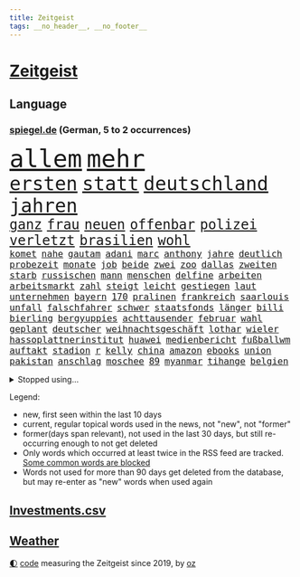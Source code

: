 ```yaml
---
title: Zeitgeist
tags: __no_header__, __no_footer__
---
```


# [Zeitgeist](https://oliz.io/zeitgeist/)

## Language

<h3><a href="https://www.spiegel.de" target="_blank">spiegel.de</a> (German, 5 to 2 occurrences)</h3>
<p style="font-family:monospace">
<span style="font-size:32pt"><a href="news_links.html#allem" class="current">allem</a></span>
<span style="font-size:32pt"><a href="news_links.html#mehr" class="current">mehr</a></span>
<br>
<span style="font-size:25pt"><a href="news_links.html#ersten" class="current">ersten</a></span>
<span style="font-size:25pt"><a href="news_links.html#statt" class="current">statt</a></span>
<span style="font-size:25pt"><a href="news_links.html#deutschland" class="current">deutschland</a></span>
<span style="font-size:25pt"><a href="news_links.html#jahren" class="current">jahren</a></span>
<br>
<span style="font-size:18pt"><a href="news_links.html#ganz" class="current">ganz</a></span>
<span style="font-size:18pt"><a href="news_links.html#frau" class="current">frau</a></span>
<span style="font-size:18pt"><a href="news_links.html#neuen" class="current">neuen</a></span>
<span style="font-size:18pt"><a href="news_links.html#offenbar" class="current">offenbar</a></span>
<span style="font-size:18pt"><a href="news_links.html#polizei" class="current">polizei</a></span>
<span style="font-size:18pt"><a href="news_links.html#verletzt" class="current">verletzt</a></span>
<span style="font-size:18pt"><a href="news_links.html#brasilien" class="current">brasilien</a></span>
<span style="font-size:18pt"><a href="news_links.html#wohl" class="current">wohl</a></span>
<br>
<span style="font-size:12pt"><a href="news_links.html#komet" class="new">komet</a></span>
<span style="font-size:12pt"><a href="news_links.html#nahe" class="current">nahe</a></span>
<span style="font-size:12pt"><a href="news_links.html#gautam" class="new">gautam</a></span>
<span style="font-size:12pt"><a href="news_links.html#adani" class="new">adani</a></span>
<span style="font-size:12pt"><a href="news_links.html#marc" class="current">marc</a></span>
<span style="font-size:12pt"><a href="news_links.html#anthony" class="current">anthony</a></span>
<span style="font-size:12pt"><a href="news_links.html#jahre" class="current">jahre</a></span>
<span style="font-size:12pt"><a href="news_links.html#deutlich" class="current">deutlich</a></span>
<span style="font-size:12pt"><a href="news_links.html#probezeit" class="new">probezeit</a></span>
<span style="font-size:12pt"><a href="news_links.html#monate" class="current">monate</a></span>
<span style="font-size:12pt"><a href="news_links.html#job" class="current">job</a></span>
<span style="font-size:12pt"><a href="news_links.html#beide" class="current">beide</a></span>
<span style="font-size:12pt"><a href="news_links.html#zwei" class="current">zwei</a></span>
<span style="font-size:12pt"><a href="news_links.html#zoo" class="current">zoo</a></span>
<span style="font-size:12pt"><a href="news_links.html#dallas" class="current">dallas</a></span>
<span style="font-size:12pt"><a href="news_links.html#zweiten" class="current">zweiten</a></span>
<span style="font-size:12pt"><a href="news_links.html#starb" class="current">starb</a></span>
<span style="font-size:12pt"><a href="news_links.html#russischen" class="current">russischen</a></span>
<span style="font-size:12pt"><a href="news_links.html#mann" class="current">mann</a></span>
<span style="font-size:12pt"><a href="news_links.html#menschen" class="current">menschen</a></span>
<span style="font-size:12pt"><a href="news_links.html#delfine" class="new">delfine</a></span>
<span style="font-size:12pt"><a href="news_links.html#arbeiten" class="current">arbeiten</a></span>
<span style="font-size:12pt"><a href="news_links.html#arbeitsmarkt" class="current">arbeitsmarkt</a></span>
<span style="font-size:12pt"><a href="news_links.html#zahl" class="current">zahl</a></span>
<span style="font-size:12pt"><a href="news_links.html#steigt" class="current">steigt</a></span>
<span style="font-size:12pt"><a href="news_links.html#leicht" class="current">leicht</a></span>
<span style="font-size:12pt"><a href="news_links.html#gestiegen" class="current">gestiegen</a></span>
<span style="font-size:12pt"><a href="news_links.html#laut" class="current">laut</a></span>
<span style="font-size:12pt"><a href="news_links.html#unternehmen" class="current">unternehmen</a></span>
<span style="font-size:12pt"><a href="news_links.html#bayern" class="current">bayern</a></span>
<span style="font-size:12pt"><a href="news_links.html#170" class="new">170</a></span>
<span style="font-size:12pt"><a href="news_links.html#pralinen" class="new">pralinen</a></span>
<span style="font-size:12pt"><a href="news_links.html#frankreich" class="current">frankreich</a></span>
<span style="font-size:12pt"><a href="news_links.html#saarlouis" class="current">saarlouis</a></span>
<span style="font-size:12pt"><a href="news_links.html#unfall" class="current">unfall</a></span>
<span style="font-size:12pt"><a href="news_links.html#falschfahrer" class="current">falschfahrer</a></span>
<span style="font-size:12pt"><a href="news_links.html#schwer" class="current">schwer</a></span>
<span style="font-size:12pt"><a href="news_links.html#staatsfonds" class="new">staatsfonds</a></span>
<span style="font-size:12pt"><a href="news_links.html#länger" class="current">länger</a></span>
<span style="font-size:12pt"><a href="news_links.html#billi" class="new">billi</a></span>
<span style="font-size:12pt"><a href="news_links.html#bierling" class="new">bierling</a></span>
<span style="font-size:12pt"><a href="news_links.html#bergyuppies" class="new">bergyuppies</a></span>
<span style="font-size:12pt"><a href="news_links.html#achttausender" class="new">achttausender</a></span>
<span style="font-size:12pt"><a href="news_links.html#februar" class="current">februar</a></span>
<span style="font-size:12pt"><a href="news_links.html#wahl" class="current">wahl</a></span>
<span style="font-size:12pt"><a href="news_links.html#geplant" class="current">geplant</a></span>
<span style="font-size:12pt"><a href="news_links.html#deutscher" class="current">deutscher</a></span>
<span style="font-size:12pt"><a href="news_links.html#weihnachtsgeschäft" class="current">weihnachtsgeschäft</a></span>
<span style="font-size:12pt"><a href="news_links.html#lothar" class="current">lothar</a></span>
<span style="font-size:12pt"><a href="news_links.html#wieler" class="current">wieler</a></span>
<span style="font-size:12pt"><a href="news_links.html#hassoplattnerinstitut" class="new">hassoplattnerinstitut</a></span>
<span style="font-size:12pt"><a href="news_links.html#huawei" class="current">huawei</a></span>
<span style="font-size:12pt"><a href="news_links.html#medienbericht" class="current">medienbericht</a></span>
<span style="font-size:12pt"><a href="news_links.html#fußballwm" class="current">fußballwm</a></span>
<span style="font-size:12pt"><a href="news_links.html#auftakt" class="current">auftakt</a></span>
<span style="font-size:12pt"><a href="news_links.html#stadion" class="current">stadion</a></span>
<span style="font-size:12pt"><a href="news_links.html#r" class="current">r</a></span>
<span style="font-size:12pt"><a href="news_links.html#kelly" class="current">kelly</a></span>
<span style="font-size:12pt"><a href="news_links.html#china" class="current">china</a></span>
<span style="font-size:12pt"><a href="news_links.html#amazon" class="current">amazon</a></span>
<span style="font-size:12pt"><a href="news_links.html#ebooks" class="current">ebooks</a></span>
<span style="font-size:12pt"><a href="news_links.html#union" class="current">union</a></span>
<span style="font-size:12pt"><a href="news_links.html#pakistan" class="current">pakistan</a></span>
<span style="font-size:12pt"><a href="news_links.html#anschlag" class="current">anschlag</a></span>
<span style="font-size:12pt"><a href="news_links.html#moschee" class="current">moschee</a></span>
<span style="font-size:12pt"><a href="news_links.html#89" class="current">89</a></span>
<span style="font-size:12pt"><a href="news_links.html#myanmar" class="current">myanmar</a></span>
<span style="font-size:12pt"><a href="news_links.html#tihange" class="new">tihange</a></span>
<span style="font-size:12pt"><a href="news_links.html#belgien" class="current">belgien</a></span>
</p>
<details>
<summary>Stopped using...</summary>
<p class="former" style="font-size:12pt">
bayer(832) ikone(832) vollständig(831) ausgebrochen(830) geschrieben(830) sonne(830) uno(830) blicken(829) helden(829) inter(829) locker(829) weise(829) xi(829) beklagen(828) durchsetzen(828) enger(828) gefährden(828) hört(828) körper(828) musiker(828) umfeld(828) villa(828) übersicht(828) berichterstattung(827) großteil(827) michelle(827) obama(827) philippinen(827) rief(827) riss(827) wahrheit(827) energiewende(826) frieden(826) klimawandels(826) verriet(826) virologe(826) aufgefordert(825) ausprobiert(825) befinden(825) berg(825) bücher(825) favoriten(825) fischer(825) klingbeil(825) lars(825) mithilfe(825) verbietet(825) überlebt(825) außen(824) covid19(824) fahrt(824) löste(824) mütter(824) senat(824) angebliche(823) beschreibt(823) fielen(823) fünfte(823) infiziert(823) kurs(823) nachwuchs(823) neuinfektionen(823) pressestimmen(823) verzicht(823) anbieten(822) beschwerde(822) diplomaten(822) fotos(822) gehalten(822) gründer(822) lewandowski(822) längere(822) publikum(822) you(822) beachten(821) max(821) meinem(821) menschenleben(821) möglicher(821) senken(821) todesfälle(821) venezuela(821) botschaften(820) ersetzen(820) mannes(820) mediziner(820) milde(820) ungarns(820) ursachen(820) verschwunden(820) ökonom(820) atem(819) big(819) digitalen(819) unterschiedlich(819) büros(818) herzogin(818) politikerinnen(818) verschwand(818) armut(817) ausgeliefert(817) impfung(817) nachricht(817) schwanger(817) kultur(816) schmidt(816) trainieren(816) veröffentlichte(816) zwischenzeitlich(816) befreien(815) ehepaar(815) form(815) hund(815) miteinander(815) schlimmste(815) vierten(815) wälder(815) claudia(814) markt(814) projekt(814) tatverdächtigen(814) ungarn(814) anbieter(813) anlass(813) befreit(813) sperrt(813) verbindet(813) zerstören(813) euparlament(812) wende(812) 600(811) reiste(811) beschränkungen(810) gekauft(810) raumstation(810) verfassung(810) wähler(810) aufgegeben(809) journalistin(809) schnitt(808) anzeichen(807) betrifft(807) rechtzeitig(807) mehrerer(805) motor(805) option(805) berühmten(804) erwachsenen(804) impfungen(804) top(804) kate(803) nachts(802) spektakuläre(802) mission(801) beitrag(800) pleite(799) automatisch(797) gesichert(797) vorteile(797) äußerte(797) informiert(794) zuspruch(794) aussehen(793) benötigen(792) schwung(792) vermisste(791) kandidatur(789) karten(789) bewegt(787) einblick(787) festhalten(787) erfolgreichen(785) verpasste(784) einblicke(780) prägte(778) bündnis(775) ära(775) armen(774) missbrauchs(774) daheim(764) coronaimpfung(755) festgesetzt(742) mangelnde(735) schlaf(730) 95(724) vormarsch(695) 250(634) höchster(633) willkommen(631) komme(621) 38(594) jamie(592) zusammenarbeiten(584) kleidung(572) bauern(569) drohenden(567) traditionelle(563) füllen(558) bundesanwaltschaft(550) brücken(545) verbunden(545) fühlte(541) zugestimmt(541) hamburgs(538) superstars(535) emiraten(532) beliebte(528) kuriose(527) inszenieren(526) komitee(526) fluten(524) 700(522) norwegischen(520) russischem(520) schwarz(512) drauf(511) längste(511) privilegien(509) bedürftige(499) bombe(499) machtübernahme(497) momente(497) staatsbesuch(497) harris(490) milch(486) pazifik(483) werner(482) schnelles(476) mehrwertsteuer(475) boss(474) südkoreas(471) abtreibung(469) abschreckung(463) spezielle(459) follower(456) hendrik(450) missbrauchsskandal(450) studenten(449) andrang(447) gedrängt(447) mond(447) oppositionsführer(447) weißer(444) aktivitäten(442) 74(438) schuldenbremse(437) menschlichkeit(436) euländer(434) bas(431) bärbel(431) gletscher(430) oberlandesgericht(429) ausgeben(428) wahr(423) lärm(417) tradition(415) museen(414) otto(414) getreide(407) ozean(406) phänomen(406) falsches(396) nordirak(395) energieversorgung(394) rasch(393) möchten(391) genießen(390) küche(385) einzig(382) g7staaten(380) cool(379) oscars(378) influencerin(376) stuhl(373) systematisch(369) ansprüche(368) berichteten(366) lebenshaltungskosten(366) ring(366) hauptbahnhof(363) überwachung(363) einfachen(361) zählte(361) unternehmens(360) hartes(359) stadtverwaltung(359) spielern(358) militärisch(357) vielfalt(357) bonn(355) entlastungen(355) vitali(351) auswertung(350) moniert(349) barbara(342) flughäfen(340) geiselnahme(340) österreicher(340) transparenz(337) verpflichtende(333) warme(333) weltgesundheitsorganisation(333) mut(331) don(328) betreibt(327) triumphiert(326) asylsuchende(325) barack(323) abgeschafft(322) spdchef(322) spiegeltitelstory(322) vögel(322) first(320) indischen(320) gefolgt(309) ausgang(302) starkregen(301) achtzigern(298) kriegsverbrechen(297) verliehen(296) mariupol(295) moral(293) drücken(291) herzen(291) ergab(289) leitungen(289) regie(289) cockpit(288) ten(288) unsicherheit(288) cherson(287) strategisch(287) sozial(286) ansturm(285) fox(285) dicke(284) umsätze(284) begrenzt(283) ausrichten(282) fair(282) indem(280) fußballerinnen(279) prag(279) schlagabtausch(277) zusätzlich(274) humor(273) zugänglich(271) beliebtesten(270) elend(270) nationalteam(270) entsprechend(266) woods(265) festen(262) schindler(262) traditionen(261) verwechslung(257) jesus(256) abgeschaltet(252) dahin(251) enkel(251) erfuhr(251) halt(251) lichter(251) erstattet(250) blockierte(249) ärztinnen(248) aufsteiger(247) verschwanden(247) held(246) verhängnis(246) dinner(244) lustig(244) zusehends(243) anhören(242) beckmann(242) wehrte(240) 9euroticket(238) appellieren(238) computer(236) ausgebaut(235) birgt(234) frustriert(233) ausbauen(232) krimi(224) tierschützer(224) vollgas(223) empfehlungen(222) pakt(222) republikanischer(221) luka(220) save(219) afghanische(218) idol(217) riefen(217) verheerend(217) zuwanderer(217) feldmann(216) miss(216) preisdeckel(216) 180(215) nerv(214) notaufnahme(214) georgia(211) niedrige(211) ressorts(211) uvalde(211) dialog(209) mitgeteilt(207) angehörigen(206) angepasst(206) schwimmen(206) setzten(206) stutthof(205) arizona(204) kriegsende(204) gouverneurin(202) fühle(200) image(199) schreibtisch(199) riesig(198) hosen(197) stille(197) wirksamkeit(196) heim(195) zeige(194) geste(193) heißer(193) kontroversen(193) strittigen(192) detroit(191) bundes(189) uneins(189) islamisten(188) fassungslos(187) vernichtet(187) formen(185) ratschläge(185) schmerzhaft(184) berlinneukölln(182) warnten(182) erich(181) stadtwerke(181) italiener(180) wiedersehen(180) wortwahl(179) victoria(178) aufgaben(177) rätselhaft(177) gruß(176) halbjahr(176) blackout(175) drehten(175) kühne(175) prüfungen(175) trendwende(175) wagte(174) grönland(173) gewisse(172) kommunizieren(172) danke(171) unterkünfte(171) staatshilfen(168) klimagipfel(167) modeikone(167) brandt(165) lebensjahr(165) linien(165) stationiert(165) heizkosten(164) inselstaat(164) zwölfjährigen(164) lokalen(163) aufmerksam(161) staatsschutz(161) bildband(160) children(160) 8000(159) erhielten(159) katastrophenschutz(159) volksheld(159) einziges(158) gaskunden(158) unbeliebt(158) vorstellbar(158) wagnersöldner(158) isolationspflicht(157) katrin(157) 25000(156) bundestagspräsidentin(156) lauern(156) mobilisierung(156) twitteraccount(156) eingekesselt(155) messungen(155) gasspeicher(154) vizekanzler(153) begraben(152) befreite(151) bestattet(151) ermutigt(151) gewannen(151) kriminalpolizei(151) klassische(150) parken(150) sperren(150) starkoch(149) weltgrößten(149) aufgewachsen(148) mississippi(148) perfekt(146) angegangen(145) fracking(144) porträt(144) jackson(143) steuerunterlagen(143) tobias(143) fußballprofis(141) klettert(141) stromausfälle(141) gebot(140) zugesprochen(140) farben(139) erspart(138) grenzfluss(138) bekanntester(137) buchstäblich(137) intrigen(137) mehrfache(137) verbal(137) franz(136) grenzstadt(136) spiegelde(136) verdichten(136) anfangs(135) aufsicht(135) gaspreisen(135) 4500(134) gräbt(133) kreuzfeuer(132) serienmörder(132) strenger(132) gesteigert(130) princess(130) antisemitisch(128) extrainer(128) rekordzahl(128) spionage(128) bussen(127) gerechtfertigt(127) rummel(127) seltsame(126) prognostiziert(125) tonga(125) zurückkehren(125) maduro(124) nicolás(124) bundeswirtschaftsministerium(123) übersehen(123) 69jährige(122) brummt(122) engen(121) ereignis(121) verkehrschaos(121) zuzug(121) elften(120) gaspipelines(119) praktisch(119) wüste(119) erwägen(118) milliardenkosten(118) veranstaltungen(118) gefehlt(115) johan(115) kollege(115) 84jährige(114) winters(114) spiegelrecherche(113) nationalgarde(112) reformer(112) womit(112) dgbchefin(111) fahimi(111) herzog(111) mahnte(111) wärmste(111) überqueren(111) begegnung(110) angesehen(109) besuchten(109) größen(109) zerstritten(108) beihilfe(106) lagarde(106) missstände(106) phoenix(106) wahlergebnis(106) 1922(105) lissabon(105) russlandpolitik(105) szenarien(105) gasimporteur(104) aussortiert(103) begräbnis(103) bruch(103) hergestellt(103) persönlichkeiten(103) sonde(103) fußballikone(102) gerichtet(102) monarch(102) vorbehalten(102) arzneimittel(101) doris(101) fahrerflucht(101) freistellung(101) schwächt(101) überraschte(101) durchgesetzt(100) off(100) überraschenden(100) elektronische(99) filmstarts(99) beförderung(98) best(98) verkehrsbetriebe(98) versehen(98) zweifeln(98) ausgehen(97) fachverbände(97) verstaatlicht(97) emilia(96) houston(96) postet(96) sommers(96) verunreinigt(96) lecks(94) berufliche(93) insight(93) methoden(93) umlaufbahn(93) unternehmerin(93) samantha(92) beileidsbekundungen(91) gruppensieger(91) rechenzentrum(91) kurdische(90) mediatorin(90) mobilität(90) unfassbar(90) verklärt(90) feindbild(89) khameneis(89) me/cfs(89) rüstungsexporte(89) weiht(89) ausgebremst(88) ersparen(88) kocht(88) raketentests(88) birmingham(87) björk(87) gefangenen(87) massenkarambolage(87) schönste(87) bundesnachrichtendienst(86) gewählte(86) notizen(86) schauplatz(86) witwer(86) coronaisolationspflicht(85) englisch(85) klopapier(85) sechsteilige(85) sehnt(85) ungereimtheiten(85) wumms(85) desinformation(84) horn(84) karriereberaterin(84) wettbewerben(84) kriegsangst(83) out(83) sven(83) traditionell(83) auftauchen(82) außenpolitik(82) korruptionsvorwürfen(82) lamborghini(82) anerkennung(81) schweben(81) usmidterms(81) anerkannt(80) auskurieren(80) dichter(80) lawinenabgang(80) nächtliche(80) professoren(80) revolutionsführer(80) überzieht(80) ernennt(79) fraktionschef(79) glänzt(79) karagiannidis(79) luftalarm(79) massaker(79) zucker(79) bndmann(78) curtis(78) daei(78) drehbücher(78) erklärungen(78) exportverbot(78) fortsetzungen(78) klimazielen(78) parat(78) rapsuperstar(78) schenkt(78) verehrt(78) betrugsvorwürfe(77) dance(77) golflegende(77) grunde(77) komponiert(77) parallel(77) polizeitaucher(77) rückendeckung(77) solarmodule(77) taucher(77) verärgern(77) alice(76) artensterben(76) astrazeneca(76) großereignis(76) krisenpolitik(76) neudelhi(76) slum(76) südlichen(76) terra(76) vorladung(76) zurückhaltender(76) zünden(76) nikolas(75) tieres(75) cybermobbing(74) fred(74) hot(74) infektionszahlen(74) tottenham(74) influenza(73) larry(73) nassehi(73) torjäger(73) wachsamkeit(73) 1966(72) ersatzbank(72) gesundheitssenatorin(72) hip(72) leere(72) schwierigsten(72) umbruch(72) verhandlungsbereit(72) übersteigen(72) buchs(71) börsenunternehmen(71) forschungseinrichtungen(71) gehörenden(71) magic(71) mullahs(71) orlando(71) pistons(71) schulterschluss(71) schufa(70) sämtliche(70) ausreise(69) craig(69) obst(69) prangert(69) säge(69) topfavoriten(69) bekennen(68) eindrücken(68) personennahverkehr(68) beeinflussung(67) erfolgreicher(67) hotspur(67) lesbische(67) palmer(67) geheimhaltung(66) investments(66) konzentration(66) musikerinnen(66) russlandkurs(66) sowohl(66) zugbegleiterin(66) begehrt(65) entlastungspakete(65) forest(65) nottingham(65) psychoterror(65) typischen(65) wechselhaft(65) weitem(65) 65jähriger(64) daum(64) krebsvorsorge(64) one(64) täglicher(64) verfehlte(64) eigentoren(63) familienministerin(63) furcht(63) ifw(63) kilometerlange(63) paus(63) schiffer(63) spiegelkolumnist(63) weltklimakonferenz(63) einschüchtern(62) midterms(62) queer(62) schlage(62) ahnen(61) erreger(61) schlusslicht(61) vorgesetzten(61) wärmestube(61) außenministeriums(60) maler(60) optimismus(60) racing(60) verborgen(60) widersprüchen(60) zuschauen(60) normales(59) nullcovidpolitik(59) tarnung(59) account(58) feuerte(58) gesellschaftliche(58) grundsatzpapier(58) kpführung(58) luise(58) stalingrad(58) therapeut(58) weidel(58) belastete(57) johnny(57) neunzigerjahre(57) welten(57) engagierte(56) grundlegende(56) skispringen(56) spektakulärsten(56) sportartikelhersteller(56) twitterangestellte(56) unterstützte(56) zhengzhou(56) male(55) slowene(55) sozialdemokratin(55) ussänger(55) ablenken(54) anlaufen(54) gitarrist(54) glassplittern(54) kaff(54) betten(53) echo(53) nordkoreanische(53) nullcovidstrategie(53) serben(53) thuram(53) althaus(52) autofahrerin(52) erlöste(52) exklave(52) i7(52) jusos(52) koreanischen(52) parteinachwuchs(52) skispringerin(52) 500000(51) emeritierter(51) kontraproduktiv(51) marokko(51) rabbiner(51) twitterchef(51) umgangs(51) verlängerter(51) artenschutz(50) bergleute(50) falschparker(50) iowa(50) label(50) selenska(50) tarifbindung(50) vorteilsannahme(50) aktiviert(49) berühmtheit(49) kari(49) kurztrip(49) lake(49) mitreden(49) punk(49) testet(49) windige(49) achse(48) erzeuger(48) großfamilie(48) halbgar(48) negativen(48) straßenblockierer(48) abwechslung(47) breisgau(47) ekrem(47) erschöpfung(47) häufen(47) katars(47) klimas(47) marokkos(47) schränken(47) engere(46) gefragter(46) teuerungswelle(46) verirrte(46) weihnachtsmann(46) wmpause(46) überwacht(46) angriffs(45) betuchte(45) gasmangel(45) schmiedet(45) bundesjustizminister(44) evangelische(44) gemütlich(44) gletscherschmelze(44) kontrahenten(44) mundgeruch(44) siegchancen(44) straßensperren(44) bildeten(43) gewöhnen(43) inszenierte(43) reformideen(43) s300rakete(43) eugesundheitsbehörde(42) geschnitten(42) hinsicht(42) lieder(42) schönsten(42) umgesiedelt(42) verbringt(42) aufheben(41) bewerben(41) feiertage(41) hauptberuflich(41) jüdischen(41) rätselhaften(41) verwechselt(41) 68er(40) ausgetretene(40) beleuchten(40) konzentriert(40) krankschreibung(40) oppositionspolitikers(40) schimmel(40) usmilitärs(40) zerrieben(40) garmischpartenkirchen(39) millionensumme(39) oman(39) rütteln(39) verschenken(39) attackierten(38) carey(38) christmas(38) fußballerisch(38) hauptsitz(38) mariah(38) want(38) auslandsoscar(37) drinnen(37) kinderschutz(37) mahnen(37) verlorenen(37) weihnachtsbaum(37) geflügelpest(36) jahrgang(36) kontrollen(36) schneesturm(36) elegant(35) ftxpleite(35) improvisierten(35) kamala(35) kane(35) trauern(35) 71(34) anneke(34) bahamas(34) elbblick(34) erfolgsgeschichte(34) esa(34) fights(34) freundschaftsanfragen(34) frittierfett(34) haaren(34) hilfeschrei(34) kleinstadtkosmos(34) lies(34) little(34) mina(34) powerkommunikation(34) riskanter(34) sarnau(34) schneefälle(34) tander(34) zdfserie(34) läden(33) naturschützer(33) soulfood(33) sowieso(33) wohngeldberechtigten(33) bescherte(32) ghana(32) ghanas(32) mexikanischen(32) prächtigen(32) segeln(32) strafanzeige(32) unangenehm(32) charts(31) vernichten(31) brennendes(30) cash(30) drogeriemarktkette(30) erdrutsch(30) nationalspielern(30) symbolik(30) abdecken(29) abstellen(29) anreize(29) leichenwagen(29) väter(29) apotheker(28) baumärkte(28) desaströser(28) geleakte(28) heiligabend(28) kurden(28) hochemotional(27) lehnten(27) loipe(27) bomber(26) kandidieren(26) nutzerdaten(26) usrapper(26) gepostet(25) komfortabel(25) rebellin(25) abgeschossen(24) mittendrin(24) präsidentenwahl(24) strange(24) charité(23) gebrauchte(23) inoffiziellen(23) intransparenz(23) rauschen(23) reichsbürger(23) spielwaren(23) vorlegen(23) angetrieben(22) gruppenzweiter(22) jitzchak(22) setze(22) stutthofprozess(22) udo(22) umspannwerke(22) unglaublich(22) weihnachtszeit(22) zähen(22) anpacken(21) artilleriemunition(21) barrel(21) einsamer(21) ezbchefin(21) freunden(21) kieler(21) kinderärzte(21) sion(21) sono(21) spaniern(21) sportlerinnen(21) verschüttet(21) wout(21) würstchen(21) elotrans(20) porträtiert(20) gegenspieler(19) kracht(19) meistgesehene(19) obdachlosigkeit(19) reichsbürgerrazzia(19) südostasiatischen(19) uwe(19) albiceleste(18) aufgelöst(18) preisbremsen(18) abgestraft(17) reale(17) zukünftige(17) angeschaut(16) beinbruch(16) bisweilen(16) gebilligt(16) straftäter(16) abgeschlagen(15) bismarck(15) bismarckzimmer(15) castillo(15) durften(15) gouverneurswahl(15) lizenz(15) nachgehen(15) republikanerin(15) rhetorik(15) sojuskapsel(15) verkehrswege(15) wendung(15) ausstellungen(14) bunt(14) imamoğlu(14) kampfbereitschaft(14) krankheitswelle(14) ruprecht(14) schilderte(14) sehnen(14) wissenschaftlerinnen(14) übertrifft(14) amtsverzicht(13) arbeitszeiten(13) eingefangen(13) kummer(13) moritz(13) suv(13) teslas(13) westlicher(13) wmpokal(13) ahnte(12) drängte(12) fragte(12) gewohnheiten(12) grob(12) perus(12) selenskyjs(12) ungewollt(12) volkshelden(12) weihnachtsgeschenke(12) eauto(11) entsendet(11) fluggeräte(11) gesträubt(11) kapitolausschuss(11) kommendes(11)
</p>
</details>
<p>Legend:
<ul>
<li><span class="new">new</span>, first seen within the last 10 days</li>
<li><span class="current">current</span>, regular topical words used in the news, not "new", not "former"</li>
<li><span class="former">former(days span relevant)</span>, not used in the last 30 days, but still re-occurring enough to not get deleted</li>
<li>Only words which occurred at least twice in the RSS feed are tracked. <a href="language/filters.py">Some common words are blocked</a></li>
<li>Words not used for more than 90 days get deleted from the database, but may re-enter as "new" words when used again</li>
</ul>
</p>

## [Investments](investments.html)[.csv](investments.csv)

## [Weather](weather.html)

<footer>
<a href="javascript:toggleTheme()" class="nav">🌓</a>
<a href="https://github.com/ooz/zeitgeist">code</a> measuring the Zeitgeist since 2019, by <a href="https://oliz.io">oz</a>
</footer>
